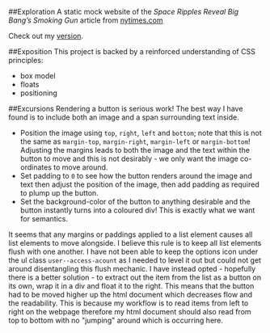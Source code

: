 ##Exploration
A static mock website of the *Space Ripples Reveal Big Bang’s Smoking Gun* article from [nytimes.com](http://www.nytimes.com/2014/03/18/science/space/detection-of-waves-in-space-buttresses-landmark-theory-of-big-bang.html?_r=1)

Check out my [version](https://rawgit.com/csrail/nytimes-mock/master/article.html).

##Exposition
This project is backed by a reinforced understanding of CSS principles:
- box model
- floats
- positioning

##Excursions
Rendering a button is serious work! The best way I have found is to include both an image and a span surrounding text inside.
- Position the image using `top`, `right`, `left` and `bottom`; note that this is not the same as `margin-top`, `margin-right`, `margin-left` or `margin-bottom`! Adjusting the margins leads to both the image and the text within the button to move and this is not desirably - we only want the image co-ordinates to move around.
- Set padding to `0` to see how the button renders around the image and text then adjust the position of the image, then add padding as required to plump up the button.
- Set the background-color of the button to anything desirable and the button instantly turns into a coloured div! This is exactly what we want for semantics.

It seems that any margins or paddings applied to a list element causes all list elements to move alongside. I believe this rule is to keep all list elements flush with one another. I have not been able to keep the options icon under the ul class `user--access-acount` as I needed to level it out but could not get around disentangling this flush mechanic. I have instead opted - hopefully there is a better solution - to extract out the item from the list as a button on its own, wrap it in a div and float it to the right. This means that the button had to be moved higher up the html document which decreases flow and the readability. This is because my workflow is to read items from left to right on the webpage therefore my html document should also read from top to bottom with no "jumping" around which is occurring here.
